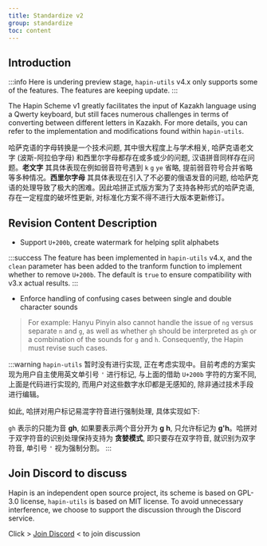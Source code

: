 ```yaml
---
title: Standardize v2
group: standardize
toc: content
---
```


## Introduction

:::info
Here is undering preview stage, `hapin-utils` v4.x only supports some of the features. The features are keeping update.
:::

The Hapin Scheme v1 greatly facilitates the input of Kazakh language using a Qwerty keyboard, but still faces numerous challenges in terms of converting between different letters in Kazakh. For more details, you can refer to the implementation and modifications found within `hapin-utils`.

哈萨克语的字母转换是一个技术问题, 其中很大程度上与学术相关, 哈萨克语老文字 (波斯-阿拉伯字母) 和西里尔字母都存在或多或少的问题, 汉语拼音同样存在问题。**老文字** 其具体表现在例如弱音符号遇到 `k` `g` `ye` 省略, 提前弱音符号合并省略等多种情况。**西里尔字母** 其具体表现在引入了不必要的俄语发音的问题, 给哈萨克语的处理导致了极大的困难。因此哈拼正式版方案为了支持各种形式的哈萨克语, 存在一定程度的破坏性更新, 对标准化方案不得不进行大版本更新修订。

## Revision Content Description

- Support `U+200b`, create watermark for helping split alphabets

:::success
The feature has been implemented in `hapin-utils` v4.x, and the `clean` parameter has been added to the tranform function to implement whether to remove `U+200b`. The default is `true` to ensure compatibility with v3.x actual results.
:::

- Enforce handling of confusing cases between single and double character sounds

> For example: Hanyu Pinyin also cannot handle the issue of `ng` versus separate `n` and `g`, as well as whether `gh` should be interpreted as `gh` or a combination of the sounds for `g` and `h`. Consequently, the Hapin must revise such cases.

:::warning
`hapin-utils` 暂时没有进行实现, 正在考虑实现中。目前考虑的方案实现为用户自主使用英文单引号 `'` 进行标记, 与上面的借助 `U+200b` 字符的方案不同, 上面是代码进行实现的, 而用户对这些数字水印都是无感知的, 除非通过技术手段进行编辑。

如此, 哈拼对用户标记易混字符音进行强制处理, 具体实现如下:

`gh` 表示的只能为音 **gh**, 如果要表示两个音分开为 **g** **h**, 只允许标记为 **g'h**。哈拼对于双字符音的识别处理保持支持为 **贪婪模式**, 即只要存在双字符音, 就识别为双字符音, 单引号 `'` 视为强制分割。
:::

## Join Discord to discuss

Hapin is an independent open source project, its scheme is based on GPL-3.0 license, `hapin-utils` is based on MIT license. To avoid unnecessary interference, we choose to support the discussion through the Discord service.

Click &gt; [Join Discord](https://discord.gg/aU2BsjSqhq) &lt; to join discussion
